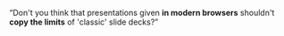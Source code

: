 <!--
{
	"title": "파일 구조",
	"group": 1,
	"order": 5
}
-->

<q>Don't you think that presentations given <strong>in modern browsers</strong> shouldn't <strong>copy the limits</strong> of 'classic' slide decks?</q>